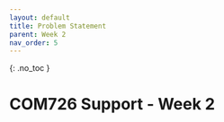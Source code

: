 ```yaml
---
layout: default
title: Problem Statement
parent: Week 2
nav_order: 5
---
```


{: .no_toc }

# COM726 Support - Week 2
